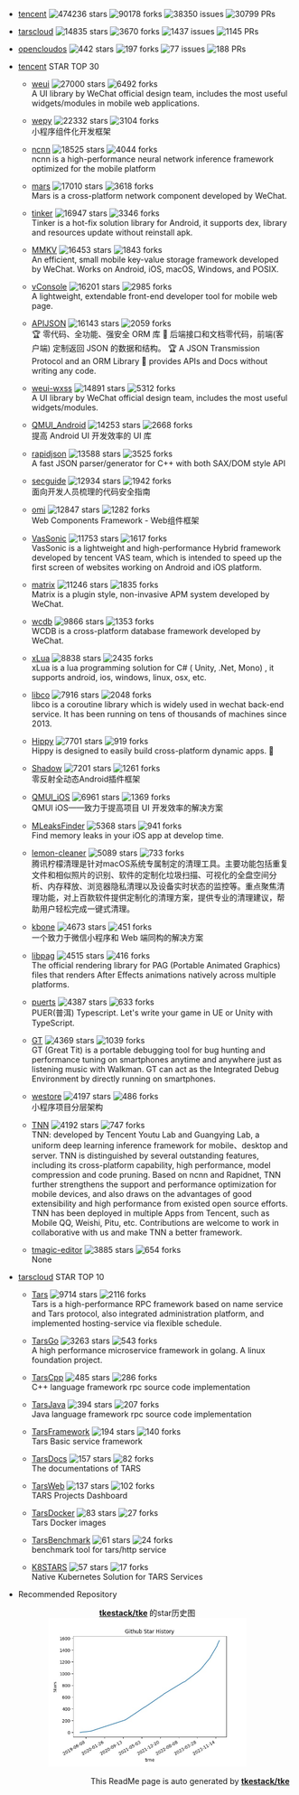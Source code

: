 
+ [tencent](https://github.com/tencent)
![474236 stars](https://img.shields.io/badge/Stars-474236-green)
![90178 forks](https://img.shields.io/badge/Forks-90178-green)
![38350 issues](https://img.shields.io/badge/Issues-38350-green)
![30799 PRs](https://img.shields.io/badge/PRs-30799-green)

+ [tarscloud](https://github.com/tarscloud)
![14835 stars](https://img.shields.io/badge/Stars-14835-green)
![3670 forks](https://img.shields.io/badge/Forks-3670-green)
![1437 issues](https://img.shields.io/badge/Issues-1437-green)
![1145 PRs](https://img.shields.io/badge/PRs-1145-green)

+ [opencloudos](https://github.com/opencloudos)
![442 stars](https://img.shields.io/badge/Stars-442-green)
![197 forks](https://img.shields.io/badge/Forks-197-green)
![77 issues](https://img.shields.io/badge/Issues-77-green)
![188 PRs](https://img.shields.io/badge/PRs-188-green)



+ [tencent](https://github.com/tencent) STAR TOP 30
    
    + [weui](https://github.com/tencent/weui) 
    ![27000 stars](https://img.shields.io/badge/Stars-27000-green)
    ![6492 forks](https://img.shields.io/badge/Forks-6492-green)  
    A UI library by WeChat official design team, includes the most useful widgets/modules in mobile web applications.
    
    + [wepy](https://github.com/tencent/wepy) 
    ![22332 stars](https://img.shields.io/badge/Stars-22332-green)
    ![3104 forks](https://img.shields.io/badge/Forks-3104-green)  
    小程序组件化开发框架
    
    + [ncnn](https://github.com/tencent/ncnn) 
    ![18525 stars](https://img.shields.io/badge/Stars-18525-green)
    ![4044 forks](https://img.shields.io/badge/Forks-4044-green)  
    ncnn is a high-performance neural network inference framework optimized for the mobile platform
    
    + [mars](https://github.com/tencent/mars) 
    ![17010 stars](https://img.shields.io/badge/Stars-17010-green)
    ![3618 forks](https://img.shields.io/badge/Forks-3618-green)  
    Mars is a cross-platform network component  developed by WeChat.
    
    + [tinker](https://github.com/tencent/tinker) 
    ![16947 stars](https://img.shields.io/badge/Stars-16947-green)
    ![3346 forks](https://img.shields.io/badge/Forks-3346-green)  
    Tinker is a hot-fix solution library for Android, it supports dex, library and resources update without reinstall apk.
    
    + [MMKV](https://github.com/tencent/MMKV) 
    ![16453 stars](https://img.shields.io/badge/Stars-16453-green)
    ![1843 forks](https://img.shields.io/badge/Forks-1843-green)  
    An efficient, small mobile key-value storage framework developed by WeChat. Works on Android, iOS, macOS, Windows, and POSIX.
    
    + [vConsole](https://github.com/tencent/vConsole) 
    ![16201 stars](https://img.shields.io/badge/Stars-16201-green)
    ![2985 forks](https://img.shields.io/badge/Forks-2985-green)  
    A lightweight, extendable front-end developer tool for mobile web page.
    
    + [APIJSON](https://github.com/tencent/APIJSON) 
    ![16143 stars](https://img.shields.io/badge/Stars-16143-green)
    ![2059 forks](https://img.shields.io/badge/Forks-2059-green)  
    🏆 零代码、全功能、强安全 ORM 库 🚀 后端接口和文档零代码，前端(客户端) 定制返回 JSON 的数据和结构。 🏆 A JSON Transmission Protocol and an ORM Library 🚀  provides APIs and Docs without writing any code.
    
    + [weui-wxss](https://github.com/tencent/weui-wxss) 
    ![14891 stars](https://img.shields.io/badge/Stars-14891-green)
    ![5312 forks](https://img.shields.io/badge/Forks-5312-green)  
    A UI library by WeChat official design team, includes the most useful widgets/modules.
    
    + [QMUI_Android](https://github.com/tencent/QMUI_Android) 
    ![14253 stars](https://img.shields.io/badge/Stars-14253-green)
    ![2668 forks](https://img.shields.io/badge/Forks-2668-green)  
    提高 Android UI 开发效率的 UI 库
    
    + [rapidjson](https://github.com/tencent/rapidjson) 
    ![13588 stars](https://img.shields.io/badge/Stars-13588-green)
    ![3525 forks](https://img.shields.io/badge/Forks-3525-green)  
    A fast JSON parser/generator for C++ with both SAX/DOM style API
    
    + [secguide](https://github.com/tencent/secguide) 
    ![12934 stars](https://img.shields.io/badge/Stars-12934-green)
    ![1942 forks](https://img.shields.io/badge/Forks-1942-green)  
    面向开发人员梳理的代码安全指南
    
    + [omi](https://github.com/tencent/omi) 
    ![12847 stars](https://img.shields.io/badge/Stars-12847-green)
    ![1282 forks](https://img.shields.io/badge/Forks-1282-green)  
    Web Components Framework - Web组件框架
    
    + [VasSonic](https://github.com/tencent/VasSonic) 
    ![11753 stars](https://img.shields.io/badge/Stars-11753-green)
    ![1617 forks](https://img.shields.io/badge/Forks-1617-green)  
    VasSonic is a lightweight and high-performance Hybrid framework developed by tencent VAS team, which is intended to speed up the first screen of websites working on Android and iOS platform. 
    
    + [matrix](https://github.com/tencent/matrix) 
    ![11246 stars](https://img.shields.io/badge/Stars-11246-green)
    ![1835 forks](https://img.shields.io/badge/Forks-1835-green)  
    Matrix is a plugin style, non-invasive APM system developed by WeChat.
    
    + [wcdb](https://github.com/tencent/wcdb) 
    ![9866 stars](https://img.shields.io/badge/Stars-9866-green)
    ![1353 forks](https://img.shields.io/badge/Forks-1353-green)  
    WCDB is a cross-platform database framework developed by WeChat.
    
    + [xLua](https://github.com/tencent/xLua) 
    ![8838 stars](https://img.shields.io/badge/Stars-8838-green)
    ![2435 forks](https://img.shields.io/badge/Forks-2435-green)  
    xLua is a lua programming solution for  C# ( Unity, .Net, Mono) , it supports android, ios, windows, linux, osx, etc.
    
    + [libco](https://github.com/tencent/libco) 
    ![7916 stars](https://img.shields.io/badge/Stars-7916-green)
    ![2048 forks](https://img.shields.io/badge/Forks-2048-green)  
    libco is a coroutine library which is widely used in wechat  back-end service. It has been running on tens of thousands of machines since 2013.
    
    + [Hippy](https://github.com/tencent/Hippy) 
    ![7701 stars](https://img.shields.io/badge/Stars-7701-green)
    ![919 forks](https://img.shields.io/badge/Forks-919-green)  
    Hippy is designed to easily build cross-platform dynamic apps. 👏
    
    + [Shadow](https://github.com/tencent/Shadow) 
    ![7201 stars](https://img.shields.io/badge/Stars-7201-green)
    ![1261 forks](https://img.shields.io/badge/Forks-1261-green)  
    零反射全动态Android插件框架
    
    + [QMUI_iOS](https://github.com/tencent/QMUI_iOS) 
    ![6961 stars](https://img.shields.io/badge/Stars-6961-green)
    ![1369 forks](https://img.shields.io/badge/Forks-1369-green)  
    QMUI iOS——致力于提高项目 UI 开发效率的解决方案
    
    + [MLeaksFinder](https://github.com/tencent/MLeaksFinder) 
    ![5368 stars](https://img.shields.io/badge/Stars-5368-green)
    ![941 forks](https://img.shields.io/badge/Forks-941-green)  
    Find memory leaks in your iOS app at develop time.
    
    + [lemon-cleaner](https://github.com/tencent/lemon-cleaner) 
    ![5089 stars](https://img.shields.io/badge/Stars-5089-green)
    ![733 forks](https://img.shields.io/badge/Forks-733-green)  
    腾讯柠檬清理是针对macOS系统专属制定的清理工具。主要功能包括重复文件和相似照片的识别、软件的定制化垃圾扫描、可视化的全盘空间分析、内存释放、浏览器隐私清理以及设备实时状态的监控等。重点聚焦清理功能，对上百款软件提供定制化的清理方案，提供专业的清理建议，帮助用户轻松完成一键式清理。
    
    + [kbone](https://github.com/tencent/kbone) 
    ![4673 stars](https://img.shields.io/badge/Stars-4673-green)
    ![451 forks](https://img.shields.io/badge/Forks-451-green)  
    一个致力于微信小程序和 Web 端同构的解决方案
    
    + [libpag](https://github.com/tencent/libpag) 
    ![4515 stars](https://img.shields.io/badge/Stars-4515-green)
    ![416 forks](https://img.shields.io/badge/Forks-416-green)  
    The official rendering library for PAG (Portable Animated Graphics) files that renders After Effects animations natively across multiple platforms.
    
    + [puerts](https://github.com/tencent/puerts) 
    ![4387 stars](https://img.shields.io/badge/Stars-4387-green)
    ![633 forks](https://img.shields.io/badge/Forks-633-green)  
    PUER(普洱) Typescript. Let's write your game in UE or Unity with TypeScript.
    
    + [GT](https://github.com/tencent/GT) 
    ![4369 stars](https://img.shields.io/badge/Stars-4369-green)
    ![1039 forks](https://img.shields.io/badge/Forks-1039-green)  
    GT (Great Tit) is a portable debugging tool for bug hunting and performance tuning on smartphones anytime and anywhere just as listening music with Walkman. GT can act as the Integrated Debug Environment by directly running on smartphones.
    
    + [westore](https://github.com/tencent/westore) 
    ![4197 stars](https://img.shields.io/badge/Stars-4197-green)
    ![486 forks](https://img.shields.io/badge/Forks-486-green)  
    小程序项目分层架构
    
    + [TNN](https://github.com/tencent/TNN) 
    ![4192 stars](https://img.shields.io/badge/Stars-4192-green)
    ![747 forks](https://img.shields.io/badge/Forks-747-green)  
    TNN: developed by Tencent Youtu Lab and Guangying Lab, a uniform deep learning inference framework for mobile、desktop and server. TNN is distinguished by several outstanding features, including its cross-platform capability, high performance, model compression and code pruning. Based on ncnn and Rapidnet, TNN further strengthens the support and performance optimization for mobile devices, and also draws on the advantages of good extensibility and high performance from existed open source efforts. TNN has been deployed in multiple Apps from Tencent, such as Mobile QQ, Weishi, Pitu, etc. Contributions are welcome to work in collaborative with us and make TNN a better framework. 
    
    + [tmagic-editor](https://github.com/tencent/tmagic-editor) 
    ![3885 stars](https://img.shields.io/badge/Stars-3885-green)
    ![654 forks](https://img.shields.io/badge/Forks-654-green)  
    None
    

+ [tarscloud](https://github.com/tarscloud) STAR TOP 10
    
    + [Tars](https://github.com/tarscloud/Tars) 
    ![9714 stars](https://img.shields.io/badge/Stars-9714-green)
    ![2116 forks](https://img.shields.io/badge/Forks-2116-green)  
    Tars is a high-performance RPC framework based on name service and Tars protocol, also integrated administration platform, and implemented hosting-service via flexible schedule.
    
    + [TarsGo](https://github.com/tarscloud/TarsGo) 
    ![3263 stars](https://img.shields.io/badge/Stars-3263-green)
    ![543 forks](https://img.shields.io/badge/Forks-543-green)  
    A  high performance microservice  framework  in golang. A linux foundation project.
    
    + [TarsCpp](https://github.com/tarscloud/TarsCpp) 
    ![485 stars](https://img.shields.io/badge/Stars-485-green)
    ![286 forks](https://img.shields.io/badge/Forks-286-green)  
    C++ language framework rpc source code implementation
    
    + [TarsJava](https://github.com/tarscloud/TarsJava) 
    ![394 stars](https://img.shields.io/badge/Stars-394-green)
    ![207 forks](https://img.shields.io/badge/Forks-207-green)  
    Java language framework rpc source code implementation
    
    + [TarsFramework](https://github.com/tarscloud/TarsFramework) 
    ![194 stars](https://img.shields.io/badge/Stars-194-green)
    ![140 forks](https://img.shields.io/badge/Forks-140-green)  
    Tars Basic service framework
    
    + [TarsDocs](https://github.com/tarscloud/TarsDocs) 
    ![157 stars](https://img.shields.io/badge/Stars-157-green)
    ![82 forks](https://img.shields.io/badge/Forks-82-green)  
    The documentations of TARS
    
    + [TarsWeb](https://github.com/tarscloud/TarsWeb) 
    ![137 stars](https://img.shields.io/badge/Stars-137-green)
    ![102 forks](https://img.shields.io/badge/Forks-102-green)  
    TARS Projects Dashboard
    
    + [TarsDocker](https://github.com/tarscloud/TarsDocker) 
    ![83 stars](https://img.shields.io/badge/Stars-83-green)
    ![27 forks](https://img.shields.io/badge/Forks-27-green)  
    Tars Docker  images
    
    + [TarsBenchmark](https://github.com/tarscloud/TarsBenchmark) 
    ![61 stars](https://img.shields.io/badge/Stars-61-green)
    ![24 forks](https://img.shields.io/badge/Forks-24-green)  
    benchmark tool for tars/http service
    
    + [K8STARS](https://github.com/tarscloud/K8STARS) 
    ![57 stars](https://img.shields.io/badge/Stars-57-green)
    ![17 forks](https://img.shields.io/badge/Forks-17-green)  
    Native Kubernetes  Solution for TARS Services
    


+ Recommended Repository  
<p align="center">
      <strong>
        <a href="https://github.com/tkestack/tke" target="_blank">tkestack/tke</a>
      </strong>  的star历史图
  <br>
  <img src="https://raw.githubusercontent.com/ButterAndButterfly/GithubTools/master/data/stars_history.jpg" width="350px"></img>    
</p>

<p align="right">
      This ReadMe page is auto generated by 
      <strong>
        <a href="https://github.com/tkestack/tke" target="_blank">tkestack/tke</a><br>
      </strong>   
</p>